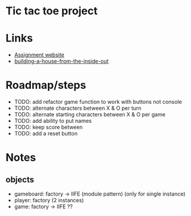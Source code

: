 # Tic tac toe project

# Links

- [Assignment website](https://www.theodinproject.com/lessons/node-path-javascript-tic-tac-toe)
- [building-a-house-from-the-inside-out](https://www.ayweb.dev/blog/building-a-house-from-the-inside-out)

# Roadmap/steps

- TODO: add refactor game function to work with buttons not console
- TODO: alternate characters between X & O per turn
- TODO: alternate starting characters between X & O per game
- TODO: add ability to put names
- TODO: keep score between
- TODO: add a reset button

# Notes

## objects

- gameboard: factory -> IIFE (module pattern) (only for single instance)
- player: factory (2 instances)
- game: factory -> IIFE ??
